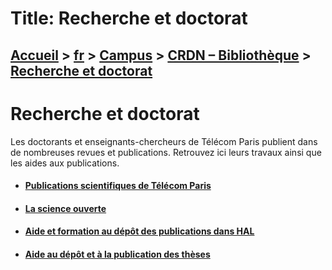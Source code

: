 # Title: Recherche et doctorat

## [Accueil](https://www.telecom-paris.fr "https://www.telecom-paris.fr") > [fr](https://www.telecom-paris.fr/fr "fr") > [Campus](https://www.telecom-paris.fr/fr/campus "Campus") > [CRDN – Bibliothèque](https://www.telecom-paris.fr/fr/campus/bibliotheque "CRDN – Bibliothèque") > [Recherche et doctorat](https://www.telecom-paris.fr/fr/campus/bibliotheque/publications)

[](https://www.telecom-paris.fr/fr/accueil)

# Recherche et doctorat

Les doctorants et enseignants-chercheurs de Télécom Paris publient dans de
nombreuses revues et publications. Retrouvez ici leurs travaux ainsi que les
aides aux publications.

  * #### [Publications scientifiques de Télécom Paris](https://www.telecom-paris.fr/fr/campus/bibliotheque/publications/scientifiques " Publications scientifiques de Télécom Paris")
  * #### [La science ouverte](https://www.telecom-paris.fr/fr/campus/bibliotheque/publications/science-ouverte " La science ouverte")
  * #### [Aide et formation au dépôt des publications dans HAL](https://www.telecom-paris.fr/fr/campus/bibliotheque/publications/aide-formation-hal " Aide et formation au dépôt des publications dans HAL")
  * #### [Aide au dépôt et à la publication des thèses](https://www.telecom-paris.fr/fr/campus/bibliotheque/publications/aide-depot-theses " Aide au dépôt et à la publication des thèses")

